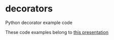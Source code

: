 # decorators
Python decorator example code

These code examples belong to [this presentation](http://www.slideshare.net/rikbyte/introduction-to-python-decorators)
